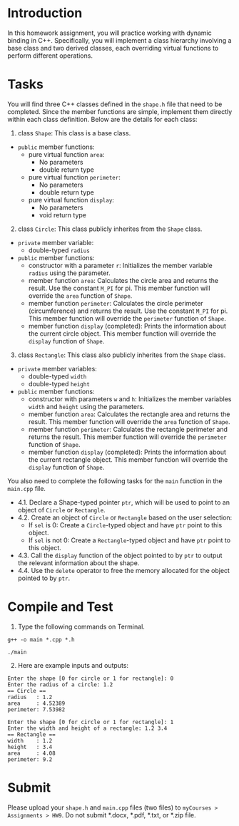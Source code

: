 # Introduction

In this homework assignment, you will practice working with dynamic binding in C++. 
Specifically, you will implement a class hierarchy involving a base class and two derived classes, each overriding virtual functions to perform different operations. 

# Tasks
You will find three C++ classes defined in the `shape.h` file that need to be completed. Since the member functions are simple, implement them directly within each class definition. Below are the details for each class:

1. class `Shape`: This class is a base class.
* `public` member functions:
  * pure virtual function `area`:
    * No parameters
    * double return type
  * pure virtual function `perimeter`:
    * No parameters
    * double return type
  * pure virtual function `display`:
    * No parameters
    * void return type

2. class `Circle`: This class publicly inherites from the `Shape` class.
* `private` member variable:
  * double-typed `radius`
* `public` member functions:
  * constructor with a parameter `r`: Initializes the member variable `radius` using the parameter.
  * member function `area`: Calculates the circle area and returns the result. Use the constant `M_PI` for pi. This member function will override the `area` function of `Shape`.
  * member function `perimeter`: Calculates the circle perimeter (circumference) and returns the result. Use the constant `M_PI` for pi. This member function will override the `perimeter` function of `Shape`. 
  * member function `display` (completed): Prints the information about the current circle object. This member function will override the `display` function of `Shape`.

3. class `Rectangle`: This class also publicly inherites from the `Shape` class.
* `private` member variables:
  * double-typed `width`
  * double-typed `height`
* `public` member functions:
  * constructor with parameters `w` and `h`: Initializes the member variables `width` and `height` using the parameters.
  * member function `area`: Calculates the rectangle area and returns the result. This member function will override the `area` function of `Shape`.
  * member function `perimeter`: Calculates the rectangle perimeter and returns the result. This member function will override the `perimeter` function of `Shape`. 
  * member function `display` (completed): Prints the information about the current rectangle object. This member function will override the `display` function of `Shape`.

You also need to complete the following tasks for the `main` function in the `main.cpp` file.
* 4.1. Declare a Shape-typed pointer `ptr`, which will be used to point to an object of `Circle` or `Rectangle`.
* 4.2. Create an object of `Circle` or `Rectangle` based on the user selection:
  * If `sel` is 0: Create a `Circle`-typed object and have `ptr` point to this object.
  * If `sel` is not 0: Create a `Rectangle`-typed object and have `ptr` point to this object.
* 4.3. Call the `display` function of the object pointed to by `ptr` to output the relevant information about the shape.
* 4.4. Use the `delete` operator to free the memory allocated for the object pointed to by `ptr`.


# Compile and Test

1. Type the following commands on Terminal.

```
g++ -o main *.cpp *.h
```
```
./main
```

2. Here are example inputs and outputs:

```
Enter the shape [0 for circle or 1 for rectangle]: 0
Enter the radius of a circle: 1.2
== Circle ==
radius   : 1.2
area     : 4.52389
perimeter: 7.53982
```

```
Enter the shape [0 for circle or 1 for rectangle]: 1
Enter the width and height of a rectangle: 1.2 3.4
== Rectangle ==
width    : 1.2
height   : 3.4
area     : 4.08
perimeter: 9.2
```


# Submit

Please upload your `shape.h` and `main.cpp` files (two files) to `myCourses > Assignments > HW9`. Do not submit *.docx, *.pdf, *.txt, or *.zip file.

